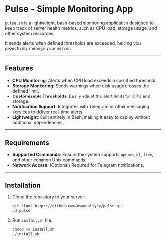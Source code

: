 # Pulse - Simple Monitoring App

`pulse.sh` is a lightweight, bash-based monitoring application designed to keep track of server health metrics, such as CPU load, storage usage, and other system resources.

It sends alerts when defined thresholds are exceeded, helping you proactively manage your server.

---

## Features

- **CPU Monitoring**: Alerts when CPU load exceeds a specified threshold.
- **Storage Monitoring**: Sends warnings when disk usage crosses the defined limit.
- **Customizable Thresholds**: Easily adjust the alert limits for CPU and storage.
- **Notification Support**: Integrates with Telegram or other messaging services to deliver real-time alerts.
- **Lightweight**: Built entirely in Bash, making it easy to deploy without additional dependencies.

---

## Requirements

- **Supported Commands**: Ensure the system supports `uptime`, `df`, `free`, and other common Unix commands.
- **Network Access**: (Optional) Required for Telegram notifications.

---

## Installation

1. Clone the repository to your server:
   ```bash
   git clone https://github.com/usmonaliyev/pulse.git
   cd pulse
   ```
2. Run `install.sh` file.

   ```bash
   chmod +x install.sh
   ./install.sh
   ```
